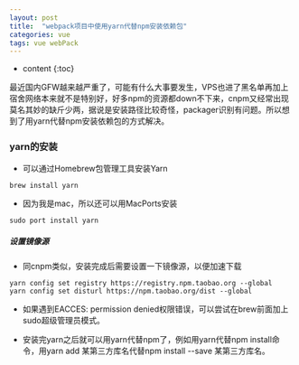 ```yaml
---
layout: post
title:  "webpack项目中使用yarn代替npm安装依赖包"
categories: vue
tags: vue webPack
---
```


* content
{:toc}

最近国内GFW越来越严重了，可能有什么大事要发生，VPS也进了黑名单再加上宿舍网络本来就不是特别好，好多npm的资源都down不下来，cnpm又经常出现莫名其妙的缺斤少两，据说是安装路径比较奇怪，packager识别有问题。所以想到了用yarn代替npm安装依赖包的方式解决。
				




### yarn的安装

* 可以通过Homebrew包管理工具安装Yarn            
```shell
brew install yarn
```         

* 因为我是mac，所以还可以用MacPorts安装        
```shell
sudo port install yarn
```


##### 设置镜像源

* 同cnpm类似，安装完成后需要设置一下镜像源，以便加速下载      
```shell
yarn config set registry https://registry.npm.taobao.org --global      
yarn config set disturl https://npm.taobao.org/dist --global     
```

* 如果遇到EACCES: permission denied权限错误，可以尝试在brew前面加上sudo超级管理员模式。

* 安装完yarn之后就可以用yarn代替npm了，例如用yarn代替npm install命令，用yarn add 某第三方库名代替npm install --save 某第三方库名。










